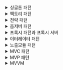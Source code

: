 <details>
<summary>싱글톤 패턴</summary>
<div markdown="1">

- 싱글톤 패턴은 생성패턴 중하나이다.
	- 시스템이 어떤 구체 클래스를 사용하는지에 대한 정보를 캡슐화
	- 어떻게 만들고 어떻게 결합하는지에 대한 부분을 가려줌
	- 따라서 객체의 생성과 조합을 캡슐화하여 객체가 생성되거나 변경되어도 시스템 구조에 크게 영향 받지 않도록 한다.
- 클래스의 인스턴스가 하나임을 항상 보장하는 패턴
- logging, thread pool 등 여러 객체를 관리하는 역할의 객체에 주로 사용
- 구현 방법
1. Eager initialization
```java
public class Singleton {

	private static final Singleton instance = new SingleTone();

	private Singleton() {
	}

	public static Singleton getInstance() {
		return instance;
	}
}
```
- 가장 간단한 방법
- 클래스 로딩단에서 instance를 생성함. 다만 클래스 로딩단에서 생성하기 때문에 사용하지 않는 경우 낭비발생
2. static block initialization
```java
public class Singleton {

	private static final Singleton instance;

	static {
		try {
			instance = new Singleton();
		} catch(Exception e) {
			// throw exception
		}
	}

	private Singleton() {
	}

	public static Singleton getInstance() {
		return instance;
	}
}
```
1번 방법과는 다르게 exception 발생 시 처리를 진행할 수 있으나 마찬가지로 클래스 로딩시점에 생기기 때문에 낭비발생

3.  Lazy initialzation
```java
public class Singleton {

	private static Singleton instance;

	private Singleton() {
	}

	public static Singleton getInstance() {
		if (instance == null) {
			instance = new Singleton();
		}
		return instance;
	}
}

```
- 클래스 로딩시점이 아닌 `getInstance()` 호출 시점에 인스턴스가 생성되기 때문에 낭비에서 해결이 된다. 다만 멀티스레드환경에서 여러개의 스레드가 동시에 해당 메소드를 호출하게 되는 경우 인스턴스가 여러개 생성될 수 있음
- 싱글스레드 환경이 보장되는 경우에만 사용해야함 (결국 스프링에선 사용할 수 없음)

4. Thread safe 
```java
public class Singleton {

	private static Singleton instance;

	private Singleton() {
	}

	public static synchronized Singleton getInstance() {
		if (instance == null) {
			instance = new Singleton();
		}
		return instance;
	}
}
```
- `getInstance()`의 호출이 여러 스레드에서 일어나느 것이 문제라면 `synchronized`를 사용하여 메소드에 들어오는 스레드를 하나로 제한걸면 된다.
- 다만 `getInstance()` 호출 시 이미 인스턴스가 호출되었는데도 `synchronized`가 걸리기 때문에 아래와 같이 null인 경우에만 lock을 걸면 된다.
```java
public class Singleton {

	private static Singleton instance;

	private Singleton() {
	}

	public static synchronized Singleton getInstance() {
		if (instance == null) {
			synchronized (Singleton.class) {
				instance = new Singleton();
			}
		}
		return instance;
	}
}
```

5. LazyHolder
```java
public class Singleton {

	private Singleton() {
	}

	public static Singleton getInstance() {
		return LazyHolder.instance;
	}

	private static class LazyHolder {
		private static final Singleton instance = new Singleton();
	}
}
```
- 인스턴스에 대한 생성 자체를 JVM에게 맡기는 방법이다.
- 클래스의 내부 클래스는 클래스 로딩이 될 때 올라가지 않기 때문에 내부 클래스에 숨겨둔 다음 호출될 때 내부 클래스를 로딩하는 방식이다.
- 이때 내부 클래스를 로딩하고 초기화하는 것은 JVM의 영역이며 Thread safe를 보장한다.

6. Enum
```java
public enum Singleton {

	INSTANCE;

	// code
}
```
- enum은 싱글톤임을 항상 보장하기 때문에 해당 방식을 사용할 수 있다.
</div>
</details>

<details>
<summary>팩토리 패턴</summary>
<div markdown="1">
	
- 객체 생성 부분을 떼어내 추상화한 패턴
- 보통은 상위 클래스 하나가 있고 이에 대한 구현체가 여러개 있을 때 상황에 따라 원하는 인스턴스를 리턴해주는 방식이다
- 따라서 인터페이스에 따른 구현체를 두기 편해지기 때문에 추상화에 도움이 된다.
	
</div>
</details>

<details>
<summary>전략 패턴</summary>
<div markdown="1">

- 특정한 행위가 있을때 해당 행위에 대해서 추상화를 한 인터페이스를 두고, 각각의 행위에 대한 전략에 따라 구현체를 두는 디자인 패턴이다. 필요한 상황에 따라서 특정 전략 구현체를 사용하는 방식으로 전략을 수정한다.
- 상태패턴도 마찬가지로 상태에 대한 추상화된 인터페이스를 두고 상태를 계속해서 변경하는 방법이기는 하다. 다만 상태패턴은 현재 상태에서 메소드가 동작했을 때 다음 상태에 대해서 변화할 수 있지만 전략 패턴은 전략 그자체에 대한 행위만을 진행하여 다른 전략으로의 상태변화가 없다.
```java
public interface MoveStrategy {

	boolean move(int value);
}

public class AlwaysMoveStrategy implements MoveStrategy {

	@Override
	public boolean move(int value) {
		return true;
	}
}

public class CarMoveStrategy implements MoveStrategy {

	@Override
	public boolean move(int value) {
		return value >= 4;
	}
}
```

</div>
</details>

<details>
<summary>옵저버 패턴</summary>
<div markdown="1">

</div>
</details>

<details>
<summary>프록시 패턴과 프록시 서버</summary>
<div markdown="1">

</div>
</details>

<details>
<summary>이터레이터 패턴</summary>
<div markdown="1">

</div>
</details>

<details>
<summary>노출모듈 패턴</summary>
<div markdown="1">

</div>
</details>

<details>
<summary>MVC 패턴</summary>
<div markdown="1">

</div>
</details>

<details>
<summary>MVP 패턴</summary>
<div markdown="1">

</div>
</details>

<details>
<summary>MVVM </summary>
<div markdown="1">

</div>
</details>
